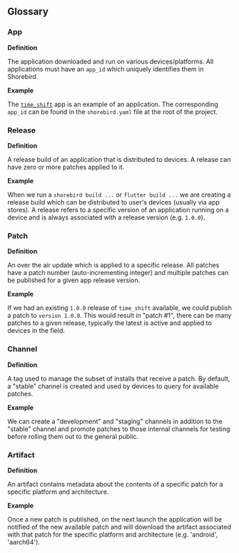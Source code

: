 ## Glossary

### App

**Definition**

The application downloaded and run on various devices/platforms. All applications must have an `app_id` which uniquely identifies them in Shorebird.

**Example**

The [`time_shift`](https://github.com/shorebirdtech/time_shift) app is an example of an application. The corresponding `app_id` can be found in the `shorebird.yaml` file at the root of the project.

### Release

**Definition**

A release build of an application that is distributed to devices. A release can have zero or more patches applied to it.

**Example**

When we run a `shorebird build ...` or `flutter build ...` we are creating a release build which can be distributed to user's devices (usually via app stores). A release refers to a specific version of an application running on a device and is always associated with a release version (e.g. `1.0.0`).

### Patch

**Definition**

An over the air update which is applied to a specific release. All patches have a patch number (auto-incrementing integer) and multiple patches can be published for a given app release version.

**Example**

If we had an existing `1.0.0` release of `time_shift` available, we could publish a patch to `version 1.0.0`. This would result in "patch #1", there can be many patches to a given release, typically the latest is active and applied to devices in the field.

### Channel

**Definition**

A tag used to manage the subset of installs that receive a patch. By default, a "stable" channel is created and used by devices to query for available patches.

**Example**

We can create a "development" and "staging" channels in addition to the "stable" channel and promote patches to those internal channels for testing before rolling them out to the general public.

### Artifact

**Definition**

An artifact contains metadata about the contents of a specific patch for a specific platform and architecture.

**Example**

Once a new patch is published, on the next launch the application will be notified of the new available patch and will download the artifact associated with that patch for the specific platform and architecture (e.g. 'android', 'aarch64').
